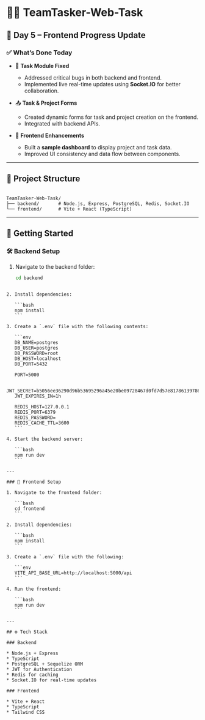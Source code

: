 # 🧑‍💻 TeamTasker-Web-Task

## 📅 Day 5 – Frontend Progress Update

### ✅ What’s Done Today

- 📝 **Task Module Fixed**
  - Addressed critical bugs in both backend and frontend.
  - Implemented live real-time updates using **Socket.IO** for better collaboration.
  
- 📤 **Task & Project Forms**
  - Created dynamic forms for task and project creation on the frontend.
  - Integrated with backend APIs.

- 🧪 **Frontend Enhancements**
  - Built a **sample dashboard** to display project and task data.
  - Improved UI consistency and data flow between components.


---

## 📁 Project Structure

```

TeamTasker-Web-Task/
├── backend/       # Node.js, Express, PostgreSQL, Redis, Socket.IO
└── frontend/      # Vite + React (TypeScript)

````

---

## 🚀 Getting Started

### 🛠 Backend Setup

1. Navigate to the backend folder:
   ```bash
   cd backend
````

2. Install dependencies:

   ```bash
   npm install
   ```

3. Create a `.env` file with the following contents:

   ```env
   DB_NAME=postgres
   DB_USER=postgres
   DB_PASSWORD=root
   DB_HOST=localhost
   DB_PORT=5432

   PORT=5000

   JWT_SECRET=b5056ee36290d96b53695296a45e20be09728467d0fd7d57e81786139786f2e9
   JWT_EXPIRES_IN=1h 

   REDIS_HOST=127.0.0.1
   REDIS_PORT=6379
   REDIS_PASSWORD=
   REDIS_CACHE_TTL=3600
   ```

4. Start the backend server:

   ```bash
   npm run dev
   ```

---

### 🎨 Frontend Setup

1. Navigate to the frontend folder:

   ```bash
   cd frontend
   ```

2. Install dependencies:

   ```bash
   npm install
   ```

3. Create a `.env` file with the following:

   ```env
   VITE_API_BASE_URL=http://localhost:5000/api
   ```

4. Run the frontend:

   ```bash
   npm run dev
   ```

---

## ⚙️ Tech Stack

### Backend

* Node.js + Express
* TypeScript
* PostgreSQL + Sequelize ORM
* JWT for Authentication
* Redis for caching
* Socket.IO for real-time updates

### Frontend

* Vite + React
* TypeScript
* Tailwind CSS


